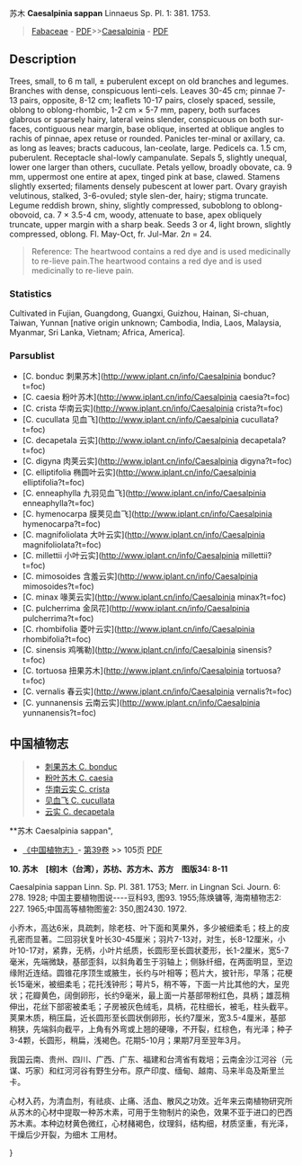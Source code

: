 苏木 **Caesalpinia sappan** Linnaeus Sp. Pl. 1: 381. 1753.

> [Fabaceae](http://www.iplant.cn/info/Fabaceae?t=foc) - [PDF](http://www.iplant.cn/foc/pdf/Fabaceae.pdf)>>[Caesalpinia](http://www.iplant.cn/info/Caesalpinia?t=foc) - [PDF](http://www.iplant.cn/foc/pdf/Caesalpinia.pdf)

## Description

Trees, small, to 6 m tall, ± puberulent except on old branches and legumes. Branches with dense, conspicuous lenti-cels. Leaves 30-45 cm; pinnae 7-13 pairs, opposite, 8-12 cm; leaflets 10-17 pairs, closely spaced, sessile, oblong to oblong-rhombic, 1-2 cm × 5-7 mm, papery, both surfaces glabrous or sparsely hairy, lateral veins slender, conspicuous on both sur-faces, contiguous near margin, base oblique, inserted at oblique angles to rachis of pinnae, apex retuse or rounded. Panicles ter-minal or axillary, ca. as long as leaves; bracts caducous, lan-ceolate, large. Pedicels ca. 1.5 cm, puberulent. Receptacle shal-lowly campanulate. Sepals 5, slightly unequal, lower one larger than others, cucullate. Petals yellow, broadly obovate, ca. 9 mm, uppermost one entire at apex, tinged pink at base, clawed. Stamens slightly exserted; filaments densely pubescent at lower part. Ovary grayish velutinous, stalked, 3-6-ovuled; style slen-der, hairy; stigma truncate. Legume reddish brown, shiny, slightly compressed, suboblong to oblong-obovoid, ca. 7 × 3.5-4 cm, woody, attenuate to base, apex obliquely truncate, upper margin with a sharp beak. Seeds 3 or 4, light brown, slightly compressed, oblong. Fl. May-Oct, fr. Jul-Mar. 2*n* = 24.

> Reference: 
> The heartwood contains a red dye and is used medicinally to re-lieve pain.The heartwood contains a red dye and is used medicinally to re-lieve pain.

### Statistics
Cultivated in Fujian, Guangdong, Guangxi, Guizhou, Hainan, Si-chuan, Taiwan, Yunnan [native origin unknown; Cambodia, India, Laos, Malaysia, Myanmar, Sri Lanka, Vietnam; Africa, America].

### Parsublist

* [C.  bonduc  刺果苏木](http://www.iplant.cn/info/Caesalpinia bonduc?t=foc)
* [C.  caesia  粉叶苏木](http://www.iplant.cn/info/Caesalpinia caesia?t=foc)
* [C.  crista  华南云实](http://www.iplant.cn/info/Caesalpinia crista?t=foc)
* [C.  cucullata  见血飞](http://www.iplant.cn/info/Caesalpinia cucullata?t=foc)
* [C.  decapetala  云实](http://www.iplant.cn/info/Caesalpinia decapetala?t=foc)
* [C.  digyna  肉荚云实](http://www.iplant.cn/info/Caesalpinia digyna?t=foc)
* [C.  elliptifolia  椭圆叶云实](http://www.iplant.cn/info/Caesalpinia elliptifolia?t=foc)
* [C.  enneaphylla  九羽见血飞](http://www.iplant.cn/info/Caesalpinia enneaphylla?t=foc)
* [C.  hymenocarpa  膜荚见血飞](http://www.iplant.cn/info/Caesalpinia hymenocarpa?t=foc)
* [C.  magnifoliolata  大叶云实](http://www.iplant.cn/info/Caesalpinia magnifoliolata?t=foc)
* [C.  millettii  小叶云实](http://www.iplant.cn/info/Caesalpinia millettii?t=foc)
* [C.  mimosoides  含羞云实](http://www.iplant.cn/info/Caesalpinia mimosoides?t=foc)
* [C.  minax  喙荚云实](http://www.iplant.cn/info/Caesalpinia minax?t=foc)
* [C.  pulcherrima  金凤花](http://www.iplant.cn/info/Caesalpinia pulcherrima?t=foc)
* [C.  rhombifolia  菱叶云实](http://www.iplant.cn/info/Caesalpinia rhombifolia?t=foc)
* [C.  sinensis  鸡嘴勒](http://www.iplant.cn/info/Caesalpinia sinensis?t=foc)
* [C.  tortuosa  扭果苏木](http://www.iplant.cn/info/Caesalpinia tortuosa?t=foc)
* [C.  vernalis  春云实](http://www.iplant.cn/info/Caesalpinia vernalis?t=foc)
* [C.  yunnanensis  云南云实](http://www.iplant.cn/info/Caesalpinia yunnanensis?t=foc)

## 中国植物志

> * [刺果苏木  C.  bonduc](Caesalpinia-bonduc-刺果苏木.md)
> * [粉叶苏木  C.  caesia](Caesalpinia-caesia-粉叶苏木.md)
> * [华南云实  C.  crista](Caesalpinia-crista-华南云实.md)
> * [见血飞  C.  cucullata](Caesalpinia-cucullata-见血飞.md)
> * [云实  C.  decapetala](Caesalpinia-decapetala-云实.md)

**苏木 Caesalpinia sappan",

* [《中国植物志》](http://www.iplant.cn/frps)- [第39卷](http://www.iplant.cn/frps/vol/39) >> 105页 [PDF](http://www.iplant.cn/frps/pdf/39/105.PDF)

**10. 苏木　[棕]木（台湾），苏枋、苏方木、苏方　图版34: 8-11**

Caesalpinia sappan Linn. Sp. Pl. 381. 1753; Merr. in Lingnan Sci. Journ. 6: 278. 1928; 中国主要植物图说----豆科93, 图93. 1955;陈焕镛等, 海南植物志2: 227. 1965;中国高等植物图鉴2: 350,图2430. 1972.

小乔木，高达6米，具疏刺，除老枝、叶下面和荚果外，多少被细柔毛；枝上的皮孔密而显著。二回羽状复叶长30-45厘米；羽片7-13对，对生，长8-12厘米，小叶10-17对，紧靠，无柄，小叶片纸质，长圆形至长圆状菱形，长1-2厘米，宽5-7毫米，先端微缺，基部歪斜，以斜角着生于羽轴上；侧脉纤细，在两面明显，至边缘附近连结。圆锥花序顶生或腋生，长约与叶相等；苞片大，披针形，早落；花梗长15毫米，被细柔毛；花托浅钟形；萼片5，稍不等，下面一片比其他的大，呈兜状；花瓣黄色，阔倒卵形，长约9毫米，最上面一片基部带粉红色，具柄；雄蕊稍伸出，花丝下部密被柔毛；子房被灰色绒毛，具柄，花柱细长，被毛，柱头截平。荚果木质，稍压扁，近长圆形至长圆状倒卵形，长约7厘米，宽3.5-4厘米，基部稍狭，先端斜向截平，上角有外弯或上翘的硬喙，不开裂，红棕色，有光泽；种子3-4颗，长圆形，稍扁，浅褐色。花期5-10月；果期7月至翌年3月。

我国云南、贵州、四川、广西、广东、福建和台湾省有栽培；云南金沙江河谷（元谋、巧家）和红河河谷有野生分布。原产印度、缅甸、越南、马来半岛及斯里兰卡。

心材入药，为清血剂，有祛痰、止痛、活血、散风之功效。近年来云南植物研究所从苏木的心材中提取一种苏木素，可用于生物制片的染色，效果不亚于进口的巴西苏木素。本种边材黄色微红，心材赭褐色，纹理斜，结构细，材质坚重，有光泽，干燥后少开裂，为细木 工用材。

}